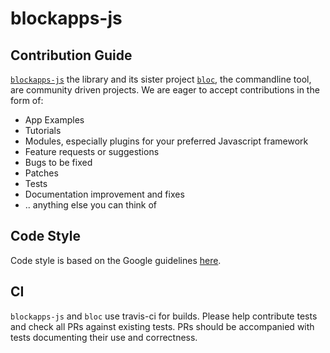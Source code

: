 # blockapps-js

## Contribution Guide

[```blockapps-js```](https://github.com/blockapps/blockapps-js/) the library and its sister project [```bloc```](https://github.com/blockapps/blockapps-js/), the commandline tool, are community driven
projects. We are eager to accept contributions in the form of:

+ App Examples
+ Tutorials
+ Modules, especially plugins for your preferred Javascript framework
+ Feature requests or suggestions
+ Bugs to be fixed
+ Patches
+ Tests
+ Documentation improvement and fixes
+ .. anything else you can think of

## Code Style

Code style is based on the Google guidelines [here](https://google.github.io/styleguide/javascriptguide.xml).

## CI

```blockapps-js``` and ```bloc``` use travis-ci for builds. Please help contribute tests and check all PRs
against existing tests. PRs should be accompanied with tests documenting their use and correctness. 



